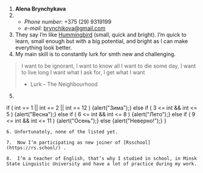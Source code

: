 1. **Alena Brynchykava**
2. * *Phone number:* +375 (29) 9319199
   * *e-mail:* brynchikova@gmail.com
3. They say I’m like [Hummingbird](https://images.app.goo.gl/vVdoMivX3v7GaSv58) (small, quick and bright). I’m quick to learn, small enough but with a big potential, and bright as I can make everything look better.
4. My main skill is to constantly lurk for smth new and challenging.
> I want to be ignorant, I want to know all
I want to die some day, I want to live long
I want what I ask for, I get what I want
> - Lurk - The Neighbourhood
5. ```javascript
if ( int == 1 || int == 2 || int == 12 )
                {alert("Зима");}
            else if ( 3 <= int && int <= 5 )
                {alert("Весна");}
            else if ( 6 <= int && int <= 8 )
                {alert("Лето");}
            else if ( 9 <= int && int <= 11 )
                {alert("Осень");}
            else
                {alert("Неверно!");}
}
```
6. Unfortunately, none of the listed yet.

7.	Now I’m participating as new joiner of [Rsschool](https://rs.school/) .

8.	I’m a teacher of English, that’s why I studied in school, in Minsk State Linguistic University and have a lot of practice during my work.
